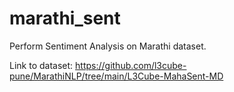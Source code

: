 # marathi_sent
Perform Sentiment Analysis on Marathi dataset.

Link to dataset: https://github.com/l3cube-pune/MarathiNLP/tree/main/L3Cube-MahaSent-MD

